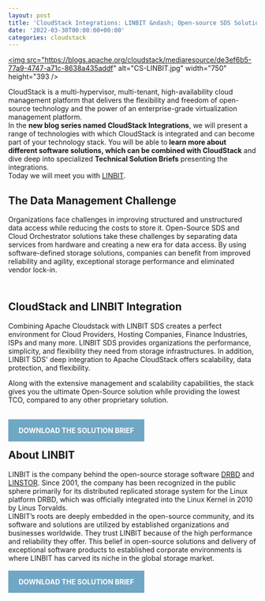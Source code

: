 ```yaml
---
layout: post
title: 'CloudStack Integrations: LINBIT &ndash; Open-source SDS Solution'
date: '2022-03-30T00:00:00+00:00'
categories: cloudstack
---
```

<a href="https://blogs.apache.org/cloudstack/mediaresource/de3ef6b5-77a9-4747-a71c-8638a435addf"><img src="https://blogs.apache.org/cloudstack/mediaresource/de3ef6b5-77a9-4747-a71c-8638a435addf" alt="CS-LINBIT.jpg" width="750" height="393 /></a>

<p>CloudStack is a multi-hypervisor, multi-tenant, high-availability cloud management platform that delivers the flexibility and freedom of open-source technology and the power of an enterprise-grade virtualization management platform. <br />In the <strong>new blog series named CloudStack Integrations</strong>, we will present a range of technologies with which CloudStack is integrated and can become part of your technology stack. You will be able to<strong> learn more about different software solutions, which can be combined with CloudStack</strong> and dive deep into specialized <strong>Technical Solution Briefs</strong> presenting the integrations. <br />Today we will meet you with <a href="https://linbit.com/" target="_blank">LINBIT</a>.</p>
<h2>The Data Management Challenge</h2>
<p>Organizations face challenges in improving structured and unstructured data access while reducing the costs to store it. Open-Source SDS and Cloud Orchestrator solutions take these challenges by separating data services from hardware and creating a new era for data access. By using software-defined storage solutions, companies can benefit from improved reliability and agility, exceptional storage performance and eliminated vendor lock-in. </p>
<h2><br />CloudStack and LINBIT Integration</h2>
<p>Combining Apache Cloudstack with LINBIT SDS creates a perfect environment for Cloud Providers, Hosting Companies, Finance Industries, ISPs and many more. LINBIT SDS provides organizations the performance, simplicity, and flexibility they need from storage infrastructures. In addition, LINBIT SDS' deep integration to Apache CloudStack offers scalability, data protection, and flexibility.</p>
<p>Along with the extensive management and scalability capabilities, the stack gives you the ultimate Open-Source solution while providing the lowest TCO, compared to any other proprietary solution.</p>
<p>&nbsp;</p>
<a href="https://cwiki.apache.org/confluence/download/attachments/30757703/CloudStack_Solution-Brief_LinBit_2022.pdf?api=v2" style="background-color: #70A7C5; color: white; padding: 1em 1.5em; text-decoration: none; text-transform: uppercase;"><b>DOWNLOAD THE SOLUTION BRIEF</b></a>
<br/>
<h2>About LINBIT</h2>
<p>LINBIT is the company behind the open-source storage software <a href="https://linbit.com/drbd/" target="_blank">DRBD</a> and <a href="https://linbit.com/linstor/" target="_blank">LINSTOR</a>. Since 2001, the company has been recognized in the public sphere primarily for its distributed replicated storage system for the Linux platform DRBD, which was officially integrated into the Linux Kernel in 2010 by Linus Torvalds.<br />LINBIT&rsquo;s roots are deeply embedded in the open-source community, and its software and solutions are utilized by established organizations and businesses worldwide. They trust LINBIT because of the high performance and reliability they offer. This belief in open-source solutions and delivery of exceptional software products to established corporate environments is where LINBIT has carved its niche in the global storage market.</p>
<br/>
<a href="https://cwiki.apache.org/confluence/download/attachments/30757703/CloudStack_Solution-Brief_LinBit_2022.pdf?api=v2" style="background-color: #70A7C5; color: white; padding: 1em 1.5em; text-decoration: none; text-transform: uppercase;"><b>DOWNLOAD THE SOLUTION BRIEF</b></a>
<br/>
